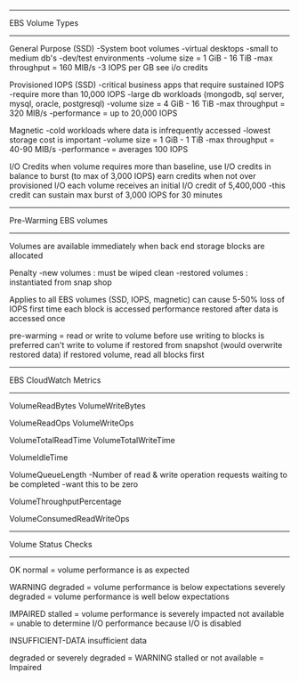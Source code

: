 ****************
EBS Volume Types
****************
General Purpose (SSD)
-System boot volumes
-virtual desktops
-small to medium db's
-dev/test environments
-volume size = 1 GiB - 16 TiB
-max throughput = 160 MIB/s
-3 IOPS per GB see i/o credits

Provisioned IOPS (SSD)
-critical business apps that require sustained IOPS
-require more than 10,000 IOPS
-large db workloads (mongodb, sql server, mysql, oracle, postgresql)
-volume size = 4 GiB - 16 TiB
-max throughput = 320 MIB/s
-performance = up to 20,000 IOPS

Magnetic
-cold workloads where data is infrequently accessed
-lowest storage cost is important
-volume size = 1 GiB - 1 TiB
-max throughput = 40-90 MIB/s
-performance = averages 100 IOPS

I/O Credits
when volume requires more than baseline, use I/O credits in balance to burst (to max of 3,000 IOPS)
earn credits when not over provisioned I/O
each volume receives an initial I/O credit of 5,400,000
-this credit can sustain max burst of 3,000 IOPS for 30 minutes

***********************
Pre-Warming EBS volumes
***********************
Volumes are available immediately when back end storage blocks are allocated

Penalty
-new volumes      : must be wiped clean
-restored volumes : instantiated from snap shop

Applies to all EBS volumes (SSD, IOPS, magnetic)
can cause 5-50% loss of IOPS first time each block is accessed
performance restored after data is accessed once

pre-warming = read or write to volume before use
writing to blocks is preferred
can't write to volume if restored from snapshot (would overwrite restored data)
if restored volume, read all blocks first

**********************
EBS CloudWatch Metrics
**********************
VolumeReadBytes
VolumeWriteBytes

VolumeReadOps
VolumeWriteOps

VolumeTotalReadTime
VolumeTotalWriteTime

VolumeIdleTime

VolumeQueueLength
-Number of read & write operation requests waiting to be completed
-want this to be zero

VolumeThroughputPercentage

VolumeConsumedReadWriteOps

********************
Volume Status Checks
********************
OK
normal = volume performance is as expected

WARNING
degraded = volume performance is below expectations
severely degraded =  volume performance is well below expectations

IMPAIRED
stalled = volume performance is severely impacted
not available = unable to determine I/O performance because I/O is disabled

INSUFFICIENT-DATA
insufficient data

degraded or severely degraded = WARNING
stalled or not available = Impaired
